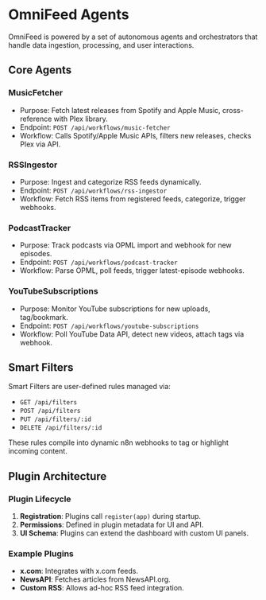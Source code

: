 # OmniFeed Agents

OmniFeed is powered by a set of autonomous agents and orchestrators that handle data ingestion, processing, and user interactions.

## Core Agents

### MusicFetcher

- Purpose: Fetch latest releases from Spotify and Apple Music, cross-reference with Plex library.
- Endpoint: `POST /api/workflows/music-fetcher`
- Workflow: Calls Spotify/Apple Music APIs, filters new releases, checks Plex via API.

### RSSIngestor

- Purpose: Ingest and categorize RSS feeds dynamically.
- Endpoint: `POST /api/workflows/rss-ingestor`
- Workflow: Fetch RSS items from registered feeds, categorize, trigger webhooks.

### PodcastTracker

- Purpose: Track podcasts via OPML import and webhook for new episodes.
- Endpoint: `POST /api/workflows/podcast-tracker`
- Workflow: Parse OPML, poll feeds, trigger latest-episode webhooks.

### YouTubeSubscriptions

- Purpose: Monitor YouTube subscriptions for new uploads, tag/bookmark.
- Endpoint: `POST /api/workflows/youtube-subscriptions`
- Workflow: Poll YouTube Data API, detect new videos, attach tags via webhook.

## Smart Filters

Smart Filters are user-defined rules managed via:

- `GET /api/filters`
- `POST /api/filters`
- `PUT /api/filters/:id`
- `DELETE /api/filters/:id`

These rules compile into dynamic n8n webhooks to tag or highlight incoming content.

## Plugin Architecture

### Plugin Lifecycle

1. **Registration**: Plugins call `register(app)` during startup.
2. **Permissions**: Defined in plugin metadata for UI and API.
3. **UI Schema**: Plugins can extend the dashboard with custom UI panels.

### Example Plugins

- **x.com**: Integrates with x.com feeds.
- **NewsAPI**: Fetches articles from NewsAPI.org.
- **Custom RSS**: Allows ad-hoc RSS feed integration.


